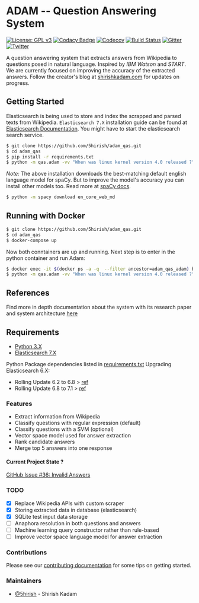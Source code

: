 # ADAM -- Question Answering System

[![License: GPL v3](https://img.shields.io/badge/License-GPL%20v3-blue.svg)](https://www.gnu.org/licenses/gpl-3.0)
[![Codacy Badge](https://api.codacy.com/project/badge/Grade/2e669faacb12496f9d4e97f3a0cfc361)](https://www.codacy.com/app/5hirish/adam_qas?utm_source=github.com&utm_medium=referral&utm_content=5hirish/adam_qas&utm_campaign=badger)
[![Codecov](https://codecov.io/gh/5hirish/adam_qas/branch/master/graph/badge.svg)](https://codecov.io/gh/5hirish/adam_qas)
[![Build Status](https://travis-ci.org/5hirish/adam_qas.svg?branch=master)](https://travis-ci.org/5hirish/adam_qas)
[![Gitter](https://badges.gitter.im/alleviatenlp/adam_qas.svg)](https://gitter.im/alleviatenlp/adam_qas?utm_source=badge&utm_medium=badge&utm_campaign=pr-badge)
[![Twitter](https://img.shields.io/twitter/follow/openebs.svg?style=social&label=Follow)](https://twitter.com/intent/follow?screen_name=5hirish)

A question answering system that extracts answers from Wikipedia to questions posed in natural language.
Inspired by *IBM Watson* and *START*.
We are currently focused on improving the accuracy of the extracted answers.
Follow the creator's blog at [shirishkadam.com](https://www.shirishkadam.com/) for updates on progress.

## Getting Started

Elasticsearch is being used to store and index the scrapped and parsed texts from Wikipedia.
`Elasticsearch 7.X` installation guide can be found at [Elasticsearch Documentation](https://www.elastic.co/guide/en/elasticsearch/reference/current/_installation.html). 
You might have to start the elasticsearch search service.

```bash
$ git clone https://github.com/5hirish/adam_qas.git
$ cd adam_qas
$ pip install -r requirements.txt
$ python -m qas.adam -vv "When was linux kernel version 4.0 released ?"
```

_Note:_ The above installation downloads the best-matching default english language model for spaCy. But to improve the model's accuracy you can install other models too. Read more at [spaCy docs](https://spacy.io/usage/models).

```bash
$ python -m spacy download en_core_web_md
```

## Running with Docker

```bash
$ git clone https://github.com/5hirish/adam_qas.git
$ cd adam_qas
$ docker-compose up
```

Now both conntainers are up and running.
Next step is to enter in the python container and run Adam:

```bash
$ docker exec -it $(docker ps -a -q  --filter ancestor=adam_qas_adam) bash
$ python -m qas.adam -vv "When was linux kernel version 4.0 released ?"
```


## References

Find more in depth documentation about the system with its research paper and system architecture [here](docs/ARCHI.md)

## Requirements

* [Python 3.X](https://docs.python.org/3/)
* [Elasticsearch 7.X](https://www.elastic.co/guide/en/elasticsearch/reference/current/_installation.html)

Python Package dependencies listed in [requirements.txt](requirements.txt)
Upgrading Elasticsearch 6.X:
 - Rolling Update 6.2 to 6.8 > [ref](https://www.elastic.co/guide/en/elasticsearch/reference/6.8/rolling-upgrades.html)
 - Rolling Update 6.8 to 7.1 > [ref](https://www.elastic.co/guide/en/elasticsearch/reference/current/rolling-upgrades.html)
### Features

* Extract information from Wikipedia
* Classify questions with regular expression (default)
* Classify questions with a SVM (optional)
* Vector space model used for answer extraction
* Rank candidate answers
* Merge top 5 answers into one response

#### Current Project State ?
[GitHub Issue #36: Invalid Answers](https://github.com/5hirish/adam_qas/issues/36)

### TODO

- [x] Replace Wikipedia APIs with custom scraper
- [x] Storing extracted data in database (elasticsearch)
- [x] SQLite test input data storage
- [ ] Anaphora resolution in both questions and answers
- [ ] Machine learning query constructor rather than rule-based
- [ ] Improve vector space language model for answer extraction

### Contributions
Please see our [contributing documentation](docs/CONTRIBUTING.md) for some tips on getting started.

### Maintainers
* [@5hirish](https://github.com/5hirish) - Shirish Kadam
